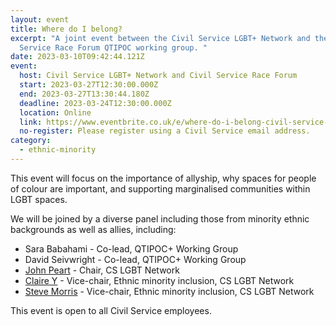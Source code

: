 ```yaml
---
layout: event
title: Where do I belong?
excerpt: "A joint event between the Civil Service LGBT+ Network and the Civil
  Service Race Forum QTIPOC working group. "
date: 2023-03-10T09:42:44.121Z
event:
  host: Civil Service LGBT+ Network and Civil Service Race Forum
  start: 2023-03-27T12:30:00.000Z
  end: 2023-03-27T13:30:44.180Z
  deadline: 2023-03-24T12:30:00.000Z
  location: Online
  link: https://www.eventbrite.co.uk/e/where-do-i-belong-civil-service-lgbt-network-x-qtipoc-collab-tickets-575865949557
  no-register: Please register using a Civil Service email address.
category:
  - ethnic-minority
---
```

This event will focus on the importance of allyship, why spaces for people of colour are important, and supporting marginalised communities within LGBT spaces. 

We will be joined by a diverse panel including those from minority ethnic backgrounds as well as allies, including:

* S﻿ara Babahami - Co-lead, QTIPOC+ Working Group
* D﻿avid Seivwright - Co-lead, QTIPOC+ Working Group
* [John Peart](https://www.civilservice.lgbt/team/john-peart) - Chair, CS LGBT Network
* [Claire Y](https://www.civilservice.lgbt/team/claire-y/) - Vice-chair, Ethnic minority inclusion, CS LGBT Network 
* [Steve Morris](https://www.civilservice.lgbt/team/steve-morris/) - Vice-chair, Ethnic minority inclusion, CS LGBT Network 

T﻿his event is open to all Civil Service employees.